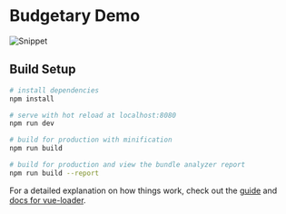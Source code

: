 # Budgetary Demo

![Snippet](https://user-images.githubusercontent.com/46905261/64961977-e4fd2480-d896-11e9-9ca5-ba743dd52d9e.gif)

## Build Setup

``` bash
# install dependencies
npm install

# serve with hot reload at localhost:8080
npm run dev

# build for production with minification
npm run build

# build for production and view the bundle analyzer report
npm run build --report
```

For a detailed explanation on how things work, check out the [guide](http://vuejs-templates.github.io/webpack/) and [docs for vue-loader](http://vuejs.github.io/vue-loader).
